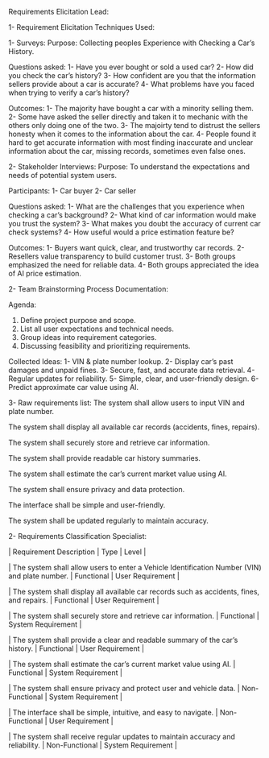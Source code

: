Requirements Elicitation Lead:

1- Requirement Elicitation Techniques Used:

1- Surveys:
Purpose: Collecting peoples Experience with Checking a Car’s History.

Questions asked:
1- Have you ever bought or sold a used car?
2- How did you check the car’s history?
3- How confident are you that the information sellers provide about a car is accurate?
4- What problems have you faced when trying to verify a car’s history?

Outcomes:
1- The majority have bought a car with a minority selling them.
2- Some have asked the seller directly and taken it to mechanic with the others only doing one of the two.
3- The majoirty tend to distrust the sellers honesty when it comes to the information about the car.
4- People found it hard to get accurate information with most finding inaccurate and unclear information about the car, missing records, sometimes even false ones.

2- Stakeholder Interviews:
Purpose: To understand the expectations and needs of potential system users.

Participants: 
1-	Car buyer 
2- Car seller

Questions asked:
1-	What are the challenges that you experience when checking a car’s background?
2-	What kind of car information would make you trust the system?
3-	What makes you doubt the accuracy of current car check systems?
4-	How useful would a price estimation feature be?

Outcomes:
1-	Buyers want quick, clear, and trustworthy car records.
2-	Resellers value transparency to build customer trust.
3-	Both groups emphasized the need for reliable data.
4-	Both groups appreciated the idea of AI price estimation.

2- Team Brainstorming Process Documentation:

Agenda:
1.	Define project purpose and scope.
2.	List all user expectations and technical needs.
3.	Group ideas into requirement categories.
4.	Discussing feasibility and prioritizing requirements.

Collected Ideas:
1-	VIN & plate number lookup.
2-	Display car’s past damages and unpaid fines.
3-	Secure, fast, and accurate data retrieval.
4-	Regular updates for reliability.
5-	Simple, clear, and user-friendly design.
6-	Predict approximate car value using AI.

3- Raw requirements list:
 The system shall allow users to input VIN and plate number.

 The system shall display all available car records (accidents, fines, repairs).

 The system shall securely store and retrieve car information.	

 The system shall provide readable car history summaries.	

 The system shall estimate the car’s current market value using AI.	

 The system shall ensure privacy and data protection.	

 The interface shall be simple and user-friendly.	

 The system shall be updated regularly to maintain accuracy.	


2- Requirements Classification Specialist:


| Requirement Description | Type | Level |

| The system shall allow users to enter a Vehicle Identification Number (VIN) and plate number. | Functional | User Requirement |

| The system shall display all available car records such as accidents, fines, and repairs. | Functional | User Requirement |

| The system shall securely store and retrieve car information. | Functional | System Requirement |

| The system shall provide a clear and readable summary of the car’s history. | Functional | User Requirement |

| The system shall estimate the car’s current market value using AI. | Functional | System Requirement |

| The system shall ensure privacy and protect user and vehicle data. | Non-Functional | System Requirement |

| The interface shall be simple, intuitive, and easy to navigate. | Non-Functional | User Requirement |

| The system shall receive regular updates to maintain accuracy and reliability. | Non-Functional | System Requirement |



